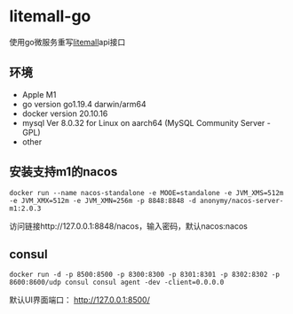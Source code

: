 # litemall-go
 

使用go微服务重写[litemall](https://github.com/linlinjava/litemall)api接口

## 环境
- Apple M1
- go version go1.19.4 darwin/arm64
- docker version 20.10.16
- mysql  Ver 8.0.32 for Linux on aarch64 (MySQL Community Server - GPL)
- other

## 安装支持m1的nacos

```azure
docker run --name nacos-standalone -e MOOE=standalone -e JVM_XMS=512m -e JVM_XMX=512m -e JVM_XMN=256m -p 8848:8848 -d anonymy/nacos-server-m1:2.0.3
```
访问链接http://127.0.0.1:8848/nacos，输入密码，默认nacos:nacos

## consul
```azure
docker run -d -p 8500:8500 -p 8300:8300 -p 8301:8301 -p 8302:8302 -p 8600:8600/udp consul consul agent -dev -client=0.0.0.0
```
默认UI界面端口： http://127.0.0.1:8500/
